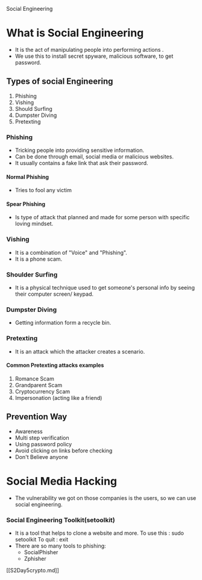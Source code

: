 Social Engineering
# What is Social Engineering
- It is the act of manipulating people into performing actions .
- We use this to install secret spyware, malicious software, to get password.
## Types of social Engineering
1. Phishing
2. Vishing
3. Should Surfing
4. Dumpster Diving 
5. Pretexting
### Phishing
- Tricking people into providing sensitive information.
- Can be done through email, social media or malicious websites.
- It usually contains a fake link that ask their password.
#### Normal Phishing
- Tries to fool any victim
#### Spear Phishing
- Is type of attack that planned and made for some person with specific loving mindset.
### Vishing
- It is a combination of "Voice" and "Phishing".
- It is a phone scam.
### Shoulder Surfing
- It is a physical technique used to get someone's personal info by seeing their computer screen/ keypad.
### Dumpster Diving
- Getting information form a recycle bin.
### Pretexting
- It is an attack which the attacker creates a scenario.
#### Common Pretexting attacks examples
1. Romance Scam
2. Grandparent Scam
3. Cryptocurrency Scam
4. Impersonation (acting like a friend)
## Prevention Way
- Awareness
- Multi step verification
- Using password policy
- Avoid clicking on links before checking
- Don't Believe anyone
# Social Media Hacking
- The vulnerability we got on those companies is the users, so we can use social engineering.
### Social Engineering Toolkit(setoolkit)
- It is a tool that helps to clone a website and more.
To use this  :
	sudo setoolkit
To quit :
	exit
- There are so many tools to phishing:
	- SocialPhisher
	- Zphisher

[[S2Day5crypto.md]]
